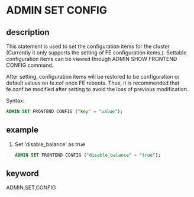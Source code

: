 # ADMIN SET CONFIG

## description

This statement is used to set the configuration items for the cluster (Currently it only supports the setting of FE configuration items.). Settable configuration items can be viewed through ADMIN SHOW FRONTEND CONFIG command.

After setting, configuration items will be restored to be configuration or default values on fe.cof once FE reboots. Thus, it is recommended that fe.conf be modified after setting to avoid the loss of previous modification.

Syntax:

```sql
ADMIN SET FRONTEND CONFIG ("key" = "value");
```

## example

1. Set 'disable_balance' as true

    ```sql
    ADMIN SET FRONTEND CONFIG ("disable_balance" = "true");
    ```

## keyword

ADMIN,SET,CONFIG
